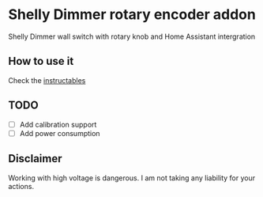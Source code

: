 # Shelly Dimmer rotary encoder addon

Shelly Dimmer wall switch with rotary knob and Home Assistant intergration

## How to use it

Check the [instructables](https://www.instructables.com/id/Shelly-Dimmer-Wall-Switch-With-Rotary-Knob-and-Hom/)

## TODO

- [ ] Add calibration support
- [ ] Add power consumption

## Disclaimer

Working with high voltage is dangerous. I am not taking any liability for your actions.

